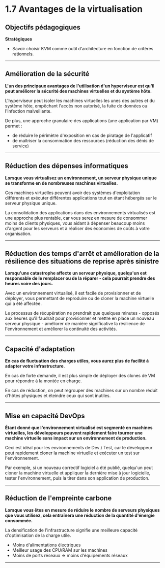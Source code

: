 # 1.7 Avantages de la virtualisation

## Objectifs pédagogiques

**Stratégiques**

- Savoir choisir KVM comme outil d'architecture en fonction de critères rationnels.

---
## Amélioration de la sécurité 

**L'un des principaux avantages de l'utilisation d'un hyperviseur est qu'il peut améliorer la sécurité des machines virtuelles et du système hôte.** 

L'hyperviseur peut isoler les machines virtuelles les unes des autres et du système hôte, empêchant l'accès non autorisé, la fuite de données ou l'infection malveillante.

De plus, une approche granulaire des applications (une application par VM) permet :

- de réduire le périmètre d'exposition en cas de piratage de l'applicatif
- de maîtriser la consommation des ressources (réduction des dénis de service)

---
## Réduction des dépenses informatiques

**Lorsque vous virtualisez un environnement, un serveur physique unique se transforme en de nombreuses machines virtuelles.** 

Ces machines virtuelles peuvent avoir des systèmes d'exploitation différents et exécuter différentes applications tout en étant hébergés sur le serveur physique unique.

La consolidation des applications dans des environnements virtualisés est une approche plus rentable, car vous serez en mesure de consommer moins de clients physiques, vous aidant à dépenser beaucoup moins d'argent pour les serveurs et à réaliser des économies de coûts à votre organisation.

---

## Réduction des temps d'arrêt et amélioration de la résilience des situations de reprise après sinistre

**Lorsqu'une catastrophe affecte un serveur physique, quelqu'un est responsable de le remplacer ou de la réparer - cela pourrait prendre des heures voire des jours.** 

Avec un environnement virtualisé, il est facile de provisionner et de déployer, vous permettant de reproduire ou de cloner la machine virtuelle qui a été affectée. 

Le processus de récupération ne prendrait que quelques minutes - opposés aux heures qu'il faudrait pour provisionner et mettre en place un nouveau serveur physique - améliorer de manière significative la résilience de l'environnement et améliorer la continuité des activités.

---

## Capacité d'adaptation 

**En cas de fluctuation des charges utiles, vous aurez plus de facilité à adapter votre infrastructure.** 

En cas de forte demande, il est plus simple de déployer des clones de VM pour répondre à la montée en charge.

En cas de réduction, on peut regrouper des machines sur un nombre réduit d'hôtes physiques et éteindre ceux qui sont inutiles.

---

## Mise en capacité DevOps

**Étant donné que l'environnement virtualisé est segmenté en machines virtuelles, les développeurs peuvent rapidement faire tourner une machine virtuelle sans impact sur un environnement de production.** 

Ceci est idéal pour les environnements de Dev / Test, car le développeur peut rapidement cloner la machine virtuelle et exécuter un test sur l'environnement.

Par exemple, si un nouveau correctif logiciel a été publié, quelqu'un peut cloner la machine virtuelle et appliquer la dernière mise à jour logicielle, tester l'environnement, puis la tirer dans son application de production. 


---

## Réduction de l'empreinte carbone

**Lorsque vous êtes en mesure de réduire le nombre de serveurs physiques que vous utilisez, cela entraînera une réduction de la quantité d'énergie consommée.** 

La densification de l'infrastructure signifie une meilleure capacité d'optimisation de la charge utile.

* Moins d'alimentations électriques
* Meilleur usage des CPU/RAM sur les machines 
* Moins de ports réseaux => moins d'équipements réseaux
---
